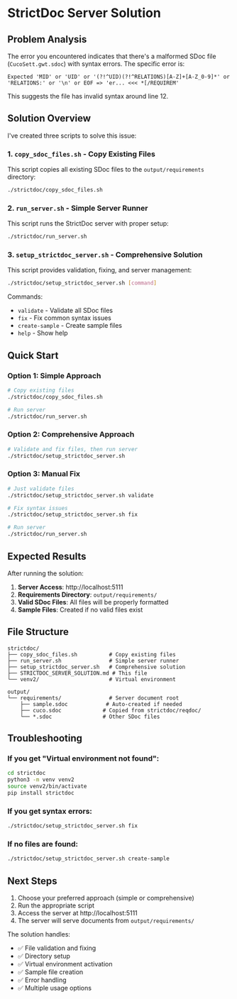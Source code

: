 # StrictDoc Server Solution

## Problem Analysis

The error you encountered indicates that there's a malformed SDoc file (`CucoSett.gwt.sdoc`) with syntax errors. The specific error is:

```
Expected 'MID' or 'UID' or '(?!^UID)(?!^RELATIONS)[A-Z]+[A-Z_0-9]*' or 'RELATIONS:' or '\n' or EOF => 'er... <<< *[/REQUIREM'
```

This suggests the file has invalid syntax around line 12.

## Solution Overview

I've created three scripts to solve this issue:

### 1. `copy_sdoc_files.sh` - Copy Existing Files
This script copies all existing SDoc files to the `output/requirements` directory:

```bash
./strictdoc/copy_sdoc_files.sh
```

### 2. `run_server.sh` - Simple Server Runner
This script runs the StrictDoc server with proper setup:

```bash
./strictdoc/run_server.sh
```

### 3. `setup_strictdoc_server.sh` - Comprehensive Solution
This script provides validation, fixing, and server management:

```bash
./strictdoc/setup_strictdoc_server.sh [command]
```

Commands:
- `validate` - Validate all SDoc files
- `fix` - Fix common syntax issues
- `create-sample` - Create sample files
- `help` - Show help

## Quick Start

### Option 1: Simple Approach
```bash
# Copy existing files
./strictdoc/copy_sdoc_files.sh

# Run server
./strictdoc/run_server.sh
```

### Option 2: Comprehensive Approach
```bash
# Validate and fix files, then run server
./strictdoc/setup_strictdoc_server.sh
```

### Option 3: Manual Fix
```bash
# Just validate files
./strictdoc/setup_strictdoc_server.sh validate

# Fix syntax issues
./strictdoc/setup_strictdoc_server.sh fix

# Run server
./strictdoc/run_server.sh
```

## Expected Results

After running the solution:

1. **Server Access**: http://localhost:5111
2. **Requirements Directory**: `output/requirements/`
3. **Valid SDoc Files**: All files will be properly formatted
4. **Sample Files**: Created if no valid files exist

## File Structure

```
strictdoc/
├── copy_sdoc_files.sh          # Copy existing files
├── run_server.sh               # Simple server runner
├── setup_strictdoc_server.sh   # Comprehensive solution
├── STRICTDOC_SERVER_SOLUTION.md # This file
└── venv2/                      # Virtual environment

output/
└── requirements/               # Server document root
    ├── sample.sdoc            # Auto-created if needed
    ├── cuco.sdoc             # Copied from strictdoc/reqdoc/
    └── *.sdoc                # Other SDoc files
```

## Troubleshooting

### If you get "Virtual environment not found":
```bash
cd strictdoc
python3 -m venv venv2
source venv2/bin/activate
pip install strictdoc
```

### If you get syntax errors:
```bash
./strictdoc/setup_strictdoc_server.sh fix
```

### If no files are found:
```bash
./strictdoc/setup_strictdoc_server.sh create-sample
```

## Next Steps

1. Choose your preferred approach (simple or comprehensive)
2. Run the appropriate script
3. Access the server at http://localhost:5111
4. The server will serve documents from `output/requirements/`

The solution handles:
- ✅ File validation and fixing
- ✅ Directory setup
- ✅ Virtual environment activation
- ✅ Sample file creation
- ✅ Error handling
- ✅ Multiple usage options 